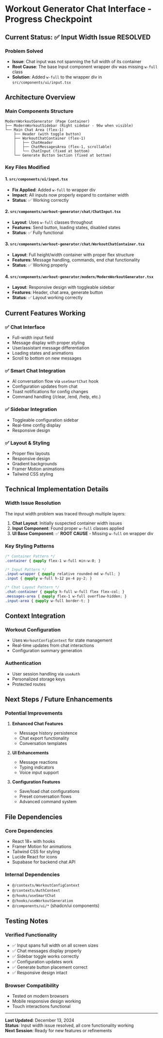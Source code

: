 
# Workout Generator Chat Interface - Progress Checkpoint

## Current Status: ✅ Input Width Issue RESOLVED

### Problem Solved
- **Issue**: Chat input was not spanning the full width of its container
- **Root Cause**: The base Input component wrapper div was missing `w-full` class
- **Solution**: Added `w-full` to the wrapper div in `src/components/ui/input.tsx`

## Architecture Overview

### Main Components Structure
```
ModernWorkoutGenerator (Page Container)
├── ModernWorkoutSidebar (Right sidebar - 96w when visible)
└── Main Chat Area (flex-1)
    ├── Header (with toggle button)
    ├── WorkoutChatContainer (flex-1)
    │   ├── ChatHeader
    │   ├── ChatMessagesArea (flex-1, scrollable)
    │   └── ChatInput (fixed at bottom)
    └── Generate Button Section (fixed at bottom)
```

### Key Files Modified

#### 1. `src/components/ui/input.tsx`
- **Fix Applied**: Added `w-full` to wrapper div
- **Impact**: All inputs now properly expand to container width
- **Status**: ✅ Working correctly

#### 2. `src/components/workout-generator/chat/ChatInput.tsx`
- **Layout**: Uses `w-full` classes throughout
- **Features**: Send button, loading states, disabled states
- **Status**: ✅ Fully functional

#### 3. `src/components/workout-generator/chat/WorkoutChatContainer.tsx`
- **Layout**: Full height/width container with proper flex structure
- **Features**: Message handling, commands, end chat functionality
- **Status**: ✅ Working properly

#### 4. `src/components/workout-generator/modern/ModernWorkoutGenerator.tsx`
- **Layout**: Responsive design with toggleable sidebar
- **Features**: Header, chat area, generate button
- **Status**: ✅ Layout working correctly

## Current Features Working

### ✅ Chat Interface
- Full-width input field
- Message display with proper styling
- User/assistant message differentiation
- Loading states and animations
- Scroll to bottom on new messages

### ✅ Smart Chat Integration
- AI conversation flow via `useSmartChat` hook
- Configuration updates from chat
- Toast notifications for config changes
- Command handling (/clear, /end, /help, etc.)

### ✅ Sidebar Integration
- Toggleable configuration sidebar
- Real-time config display
- Responsive design

### ✅ Layout & Styling
- Proper flex layouts
- Responsive design
- Gradient backgrounds
- Framer Motion animations
- Tailwind CSS styling

## Technical Implementation Details

### Width Issue Resolution
The input width problem was traced through multiple layers:
1. **Chat Layout**: Initially suspected container width issues
2. **Input Component**: Found proper `w-full` classes applied
3. **UI Base Component**: ✅ **ROOT CAUSE** - Missing `w-full` on wrapper div

### Key Styling Patterns
```css
/* Container Pattern */
.container { @apply flex-1 w-full min-w-0; }

/* Input Pattern */
.input-wrapper { @apply relative rounded-md w-full; }
.input { @apply w-full h-12 px-4 py-2; }

/* Chat Layout Pattern */
.chat-container { @apply h-full w-full flex flex-col; }
.messages-area { @apply flex-1 w-full overflow-hidden; }
.input-area { @apply w-full border-t; }
```

## Context Integration

### Workout Configuration
- Uses `WorkoutConfigContext` for state management
- Real-time updates from chat interactions
- Configuration summary generation

### Authentication
- User session handling via `useAuth`
- Personalized storage keys
- Protected routes

## Next Steps / Future Enhancements

### Potential Improvements
1. **Enhanced Chat Features**
   - Message history persistence
   - Chat export functionality
   - Conversation templates

2. **UI Enhancements**
   - Message reactions
   - Typing indicators
   - Voice input support

3. **Configuration Features**
   - Save/load chat configurations
   - Preset conversation flows
   - Advanced command system

## File Dependencies

### Core Dependencies
- React 18+ with hooks
- Framer Motion for animations
- Tailwind CSS for styling
- Lucide React for icons
- Supabase for backend chat API

### Internal Dependencies
- `@/contexts/WorkoutConfigContext`
- `@/contexts/AuthContext`
- `@/hooks/useSmartChat`
- `@/hooks/useWorkoutGeneration`
- `@/components/ui/*` (shadcn/ui components)

## Testing Notes

### Verified Functionality
- ✅ Input spans full width on all screen sizes
- ✅ Chat messages display properly
- ✅ Sidebar toggle works correctly
- ✅ Configuration updates work
- ✅ Generate button placement correct
- ✅ Responsive design intact

### Browser Compatibility
- Tested on modern browsers
- Mobile responsive design working
- Touch interactions functional

---

**Last Updated**: December 13, 2024  
**Status**: Input width issue resolved, all core functionality working  
**Next Session**: Ready for new features or refinements

